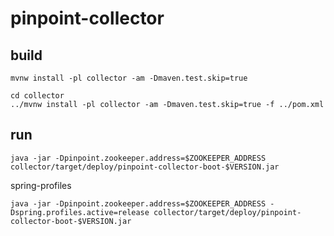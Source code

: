 # pinpoint-collector

## build

```
mvnw install -pl collector -am -Dmaven.test.skip=true
```

```
cd collector
../mvnw install -pl collector -am -Dmaven.test.skip=true -f ../pom.xml
```


## run
```
java -jar -Dpinpoint.zookeeper.address=$ZOOKEEPER_ADDRESS collector/target/deploy/pinpoint-collector-boot-$VERSION.jar
```

spring-profiles
```
java -jar -Dpinpoint.zookeeper.address=$ZOOKEEPER_ADDRESS -Dspring.profiles.active=release collector/target/deploy/pinpoint-collector-boot-$VERSION.jar
```
